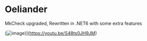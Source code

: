 # Oeliander
MkCheck upgraded, Rewritten in .NET6 with some extra features

(![image](https://user-images.githubusercontent.com/90134688/183134196-ff79b59f-3e78-4125-ad7b-f2eb1e0e70b7.png))](https://youtu.be/S48ts0JH9JM)

